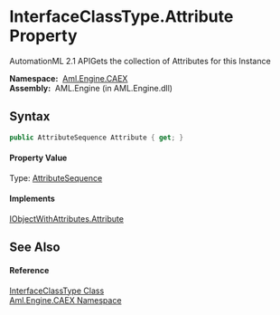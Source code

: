 InterfaceClassType.Attribute Property
=====================================
AutomationML 2.1 APIGets the collection of Attributes for this Instance

  **Namespace:**  [Aml.Engine.CAEX][1]  
  **Assembly:**  AML.Engine (in AML.Engine.dll)

Syntax
------

```csharp
public AttributeSequence Attribute { get; }
```

#### Property Value
Type: [AttributeSequence][2]
#### Implements
[IObjectWithAttributes.Attribute][3]  


See Also
--------

#### Reference
[InterfaceClassType Class][4]  
[Aml.Engine.CAEX Namespace][1]  

[1]: ../README.md
[2]: ../AttributeSequence/README.md
[3]: ../IObjectWithAttributes/Attribute.md
[4]: README.md
[5]: https://www.automationml.org
[6]: ../../icons/logoShade.png